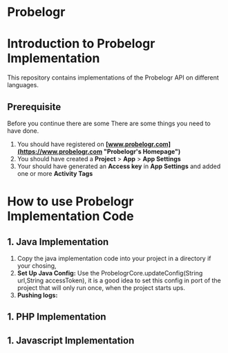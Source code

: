 # Probelogr

# Introduction to Probelogr Implementation

This repository contains implementations of the Probelogr API on different languages.

## Prerequisite
Before you continue there are some There are some things you need to have done.
1. You should have registered on __[www.probelogr.com](https://www.probelogr.com "Probelogr's Homepage")__
2. You should have created a __Project__ > __App__ > __App Settings__
3. Your should have generated an __Access key__ in __App Settings__ and added one or more __Activity Tags__


# How to use Probelogr Implementation Code

## 1. Java Implementation
1.  Copy the java implementation code into your project in a directory if your chosing,
2.  __Set Up Java Config:__ Use the ProbelogrCore.updateConfig(String url,String accessToken), it is a good idea to set this config in port of the project that will only run once, when the project starts ups.
3. __Pushing logs:__
  
  
## 1. PHP Implementation

## 1. Javascript Implementation
